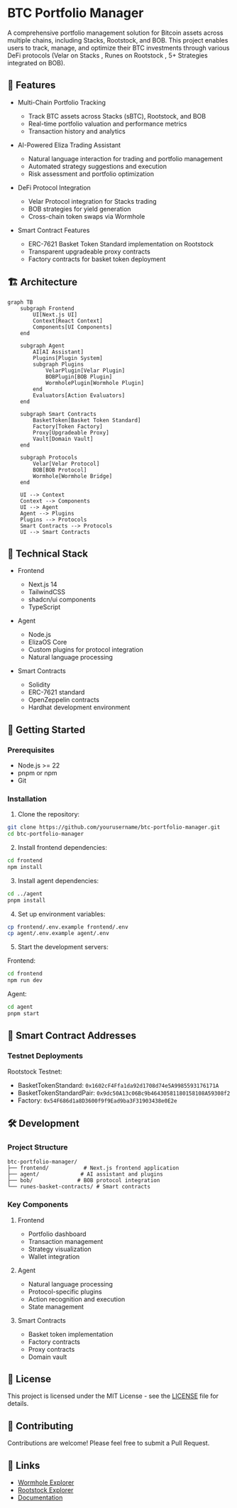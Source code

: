 # BTC Portfolio Manager

A comprehensive portfolio management solution for Bitcoin assets across multiple chains, including Stacks, Rootstock, and BOB. This project enables users to track, manage, and optimize their BTC investments through various DeFi protocols (Velar on Stacks , Runes on Rootstock , 5+ Strategies integrated on BOB).

## 🌟 Features

- Multi-Chain Portfolio Tracking
  - Track BTC assets across Stacks (sBTC), Rootstock, and BOB
  - Real-time portfolio valuation and performance metrics
  - Transaction history and analytics

- AI-Powered Eliza Trading Assistant
  - Natural language interaction for trading and portfolio management
  - Automated strategy suggestions and execution
  - Risk assessment and portfolio optimization

- DeFi Protocol Integration
  - Velar Protocol integration for Stacks trading
  - BOB strategies for yield generation
  - Cross-chain token swaps via Wormhole

- Smart Contract Features
  - ERC-7621 Basket Token Standard implementation on Rootstock
  - Transparent upgradeable proxy contracts
  - Factory contracts for basket token deployment

## 🏗️ Architecture

```mermaid
graph TB
    subgraph Frontend
        UI[Next.js UI]
        Context[React Context]
        Components[UI Components]
    end

    subgraph Agent
        AI[AI Assistant]
        Plugins[Plugin System]
        subgraph Plugins
            VelarPlugin[Velar Plugin]
            BOBPlugin[BOB Plugin]
            WormholePlugin[Wormhole Plugin]
        end
        Evaluators[Action Evaluators]
    end

    subgraph Smart Contracts
        BasketToken[Basket Token Standard]
        Factory[Token Factory]
        Proxy[Upgradeable Proxy]
        Vault[Domain Vault]
    end

    subgraph Protocols
        Velar[Velar Protocol]
        BOB[BOB Protocol]
        Wormhole[Wormhole Bridge]
    end

    UI --> Context
    Context --> Components
    UI --> Agent
    Agent --> Plugins
    Plugins --> Protocols
    Smart Contracts --> Protocols
    UI --> Smart Contracts
```

## 🔧 Technical Stack

- Frontend
  - Next.js 14
  - TailwindCSS
  - shadcn/ui components
  - TypeScript

- Agent
  - Node.js
  - ElizaOS Core
  - Custom plugins for protocol integration
  - Natural language processing

- Smart Contracts
  - Solidity
  - ERC-7621 standard
  - OpenZeppelin contracts
  - Hardhat development environment

## 🚀 Getting Started

### Prerequisites
- Node.js >= 22
- pnpm or npm
- Git

### Installation

1. Clone the repository:
```bash
git clone https://github.com/yourusername/btc-portfolio-manager.git
cd btc-portfolio-manager
```

2. Install frontend dependencies:
```bash
cd frontend
npm install
```

3. Install agent dependencies:
```bash
cd ../agent
pnpm install
```

4. Set up environment variables:
```bash
cp frontend/.env.example frontend/.env
cp agent/.env.example agent/.env
```

5. Start the development servers:

Frontend:
```bash
cd frontend
npm run dev
```

Agent:
```bash
cd agent
pnpm start
```

## 🔐 Smart Contract Addresses

### Testnet Deployments

Rootstock Testnet:
- BasketTokenStandard: `0x1602cF4Ffa1da92d1708d74e5A9985593176171A`
- BasketTokenStandardPair: `0x9dc50A13c06Bc9b46430581180158108A59308f2`
- Factory: `0x54F686d1a8D3600f9f9Ead9ba3F31903438e0E2e`

## 🛠️ Development

### Project Structure
```
btc-portfolio-manager/
├── frontend/           # Next.js frontend application
├── agent/             # AI assistant and plugins
├── bob/              # BOB protocol integration
└── runes-basket-contracts/ # Smart contracts
```

### Key Components

1. Frontend
   - Portfolio dashboard
   - Transaction management
   - Strategy visualization
   - Wallet integration

2. Agent
   - Natural language processing
   - Protocol-specific plugins
   - Action recognition and execution
   - State management

3. Smart Contracts
   - Basket token implementation
   - Factory contracts
   - Proxy contracts
   - Domain vault

## 📜 License

This project is licensed under the MIT License - see the [LICENSE](LICENSE) file for details.

## 🤝 Contributing

Contributions are welcome! Please feel free to submit a Pull Request.

## 🔗 Links

- [Wormhole Explorer](https://wormholescan.io/)
- [Rootstock Explorer](https://rootstock-testnet.blockscout.com/)
- [Documentation](docs/)


